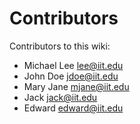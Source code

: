 # Contributors

Contributors to this wiki:

- Michael Lee <lee@iit.edu>
- John Doe <jdoe@iit.edu>
- Mary Jane <mjane@iit.edu>
- Jack <jack@iit.edu>
- Edward <edward@iit.edu>
